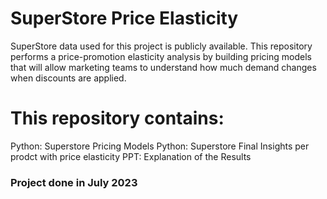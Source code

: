 # SuperStore Price Elasticity
SuperStore data used for this project is publicly available. 
This repository performs a price-promotion elasticity analysis by building pricing models that will allow marketing teams to understand how much demand changes when discounts are applied. 

# This repository contains:
Python: Superstore Pricing Models 
Python: Superstore Final Insights per prodct with price elasticity
PPT: Explanation of the Results

### Project done in July 2023
